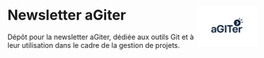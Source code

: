 # Newsletter aGiter <img src="assets/logo_agiter.png" width=120 align="right"/>

Dépôt pour la newsletter aGiter, dédiée aux outils Git et à leur utilisation dans le cadre de la gestion de projets.